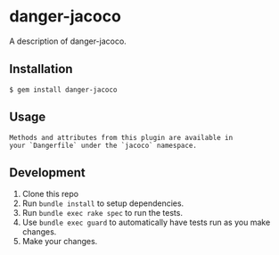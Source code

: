 # danger-jacoco

A description of danger-jacoco.

## Installation

    $ gem install danger-jacoco

## Usage

    Methods and attributes from this plugin are available in
    your `Dangerfile` under the `jacoco` namespace.

## Development

1. Clone this repo
2. Run `bundle install` to setup dependencies.
3. Run `bundle exec rake spec` to run the tests.
4. Use `bundle exec guard` to automatically have tests run as you make changes.
5. Make your changes.
